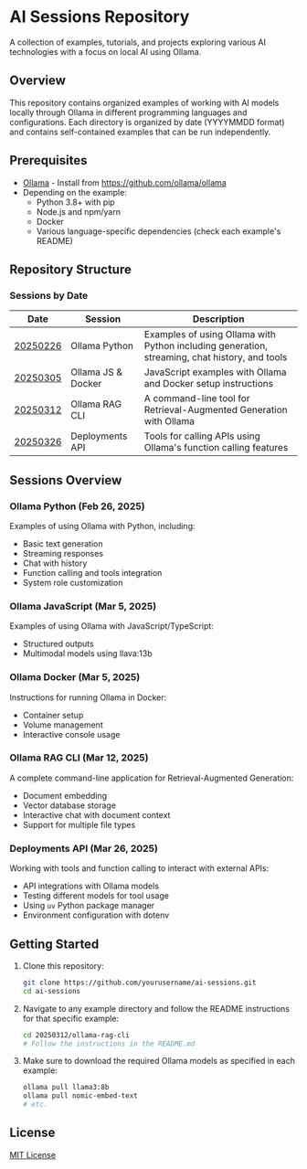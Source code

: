 # AI Sessions Repository

A collection of examples, tutorials, and projects exploring various AI technologies with a focus on local AI using Ollama.

## Overview

This repository contains organized examples of working with AI models locally through Ollama in different programming languages and configurations. Each directory is organized by date (YYYYMMDD format) and contains self-contained examples that can be run independently.

## Prerequisites

- [Ollama](https://ollama.com/) - Install from https://github.com/ollama/ollama
- Depending on the example:
  - Python 3.8+ with pip
  - Node.js and npm/yarn
  - Docker
  - Various language-specific dependencies (check each example's README)

## Repository Structure

### Sessions by Date

| Date | Session | Description |
|------|---------|-------------|
| [20250226](./20250226/) | Ollama Python | Examples of using Ollama with Python including generation, streaming, chat history, and tools |
| [20250305](./20250305/) | Ollama JS & Docker | JavaScript examples with Ollama and Docker setup instructions |
| [20250312](./20250312/) | Ollama RAG CLI | A command-line tool for Retrieval-Augmented Generation with Ollama |
| [20250326](./20250326/) | Deployments API | Tools for calling APIs using Ollama's function calling features |

## Sessions Overview

### Ollama Python (Feb 26, 2025)
Examples of using Ollama with Python, including:
- Basic text generation
- Streaming responses
- Chat with history
- Function calling and tools integration
- System role customization

### Ollama JavaScript (Mar 5, 2025)
Examples of using Ollama with JavaScript/TypeScript:
- Structured outputs
- Multimodal models using llava:13b

### Ollama Docker (Mar 5, 2025)
Instructions for running Ollama in Docker:
- Container setup
- Volume management
- Interactive console usage

### Ollama RAG CLI (Mar 12, 2025)
A complete command-line application for Retrieval-Augmented Generation:
- Document embedding
- Vector database storage
- Interactive chat with document context
- Support for multiple file types

### Deployments API (Mar 26, 2025)
Working with tools and function calling to interact with external APIs:
- API integrations with Ollama models
- Testing different models for tool usage
- Using `uv` Python package manager
- Environment configuration with dotenv

## Getting Started

1. Clone this repository:
   ```bash
   git clone https://github.com/yourusername/ai-sessions.git
   cd ai-sessions
   ```

2. Navigate to any example directory and follow the README instructions for that specific example:
   ```bash
   cd 20250312/ollama-rag-cli
   # Follow the instructions in the README.md
   ```

3. Make sure to download the required Ollama models as specified in each example:
   ```bash
   ollama pull llama3:8b
   ollama pull nomic-embed-text
   # etc.
   ```

## License

[MIT License](LICENSE)

